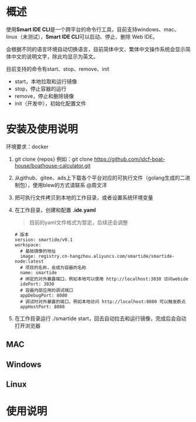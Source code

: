
# 概述
使用**Smart IDE CLI**是一个跨平台的命令行工具，目前支持windows、mac、linux（未测试），**Smart IDE CLI**可以启动、停止、删除 Web IDE。

会根据不同的语言环境自动切换语言，目前简体中文、繁体中文操作系统会显示简体中文的说明文字，除此均显示为英文。

目前支持的命令有start、stop、remove、init

- start，本地拉取和运行镜像
- stop，停止容器的运行
- remove，停止和删除镜像
- init（开发中），初始化配置文件


# 安装及使用说明

环境要求：docker

1. git clone {repos} 
  例如：git clone https://github.com/idcf-boat-house/boathouse-calculator.git
2. 从github、gitee、ads上下载各个平台对应的可执行文件（golang生成的二进制包），使用blew的方式请联系 @周文洋
3. 把可执行文件拷贝到本地的工作目录，或者设置系统环境变量
4. 在工作目录，创建和配置 **.ide.yaml**
   > 目前的yaml文件格式为暂定，后续还会调整
    ```
    # 版本
    version: smartide/v0.1
    workspace:
      # 基础镜像的地址
      image: registry.cn-hangzhou.aliyuncs.com/smartide/smartide-node:latest
      # 项目的名称，会成为容器的名称
      name: smartide
      # 绑定的对外暴露端口，例如本地可以使用 http://localhost:3030 访问webide
      idePort: 3030
      # 容器内部应用的调试端口
      appDebugPort: 8080
      # 调试时对外暴露的端口，例如本地访问 http://localhost:8080 可以触发断点
      appHostPort: 8080
    ```

5. 在工作目录运行 ./smartide start，回去自动拉去和运行镜像，完成后会自动打开浏览器

## MAC

## Windows

## Linux


# 使用说明
